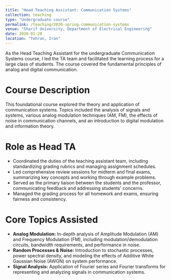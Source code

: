 ```yaml
---
title: "Head Teaching Assistant: Communication Systems"
collection: teaching
type: "Undergraduate course"
permalink: /teaching/2020-spring-communication-systems
venue: "Sharif University, Department of Electrical Engineering"
date: 2020-01-20
location: "Tehran, Iran"
---
```


As the Head Teaching Assistant for the undergraduate Communication Systems course, I led the TA team and facilitated the learning process for a large class of students. The course covered the fundamental principles of analog and digital communication.

Course Description
======
This foundational course explored the theory and application of communication systems. Topics included the analysis of signals and systems, various analog modulation techniques (AM, FM), the effects of noise in communication channels, and an introduction to digital modulation and information theory.

Role as Head TA
======
* Coordinated the duties of the teaching assistant team, including standardizing grading rubrics and managing assignment schedules.
* Led comprehensive review sessions for midterm and final exams, summarizing key concepts and working through example problems.
* Served as the primary liaison between the students and the professor, communicating feedback and addressing students' concerns.
* Managed the grading process for all homework and exams, ensuring fairness and consistency.

Core Topics Assisted
======
* **Analog Modulation:** In-depth analysis of Amplitude Modulation (AM) and Frequency Modulation (FM), including modulation/demodulation circuits, bandwidth requirements, and performance in noise.
* **Random Processes & Noise:** Introduction to stochastic processes, power spectral density, and modeling the effects of Additive White Gaussian Noise (AWGN) on system performance.
* **Signal Analysis:** Application of Fourier series and Fourier transforms for representing and analyzing signals in communication systems.
